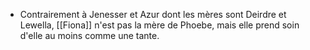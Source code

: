 - Contrairement à Jenesser et Azur dont les mères sont Deirdre et Lewella, [[Fiona]] n'est pas la mère de Phoebe, mais elle prend soin d'elle au moins comme une tante.